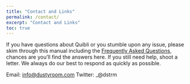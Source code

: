 ```yaml
---
title: "Contact and Links"
permalink: /contact/
excerpt: "Contact and Links"
toc: true
---
```


If you have questions about Quibli or you stumble upon any issue, please skim through this manual including the [Frequently Asked Questions](#faqs), chances are you’ll find the answers here. If you still need help, shoot a letter. We always do our best to respond as quickly as possible.

Email: info@dustyroom.com
Twitter: _@dstrm